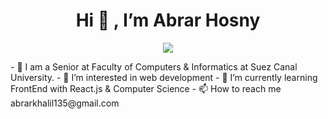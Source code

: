 
<h1 align='center'>Hi 👋 , I’m Abrar Hosny</h1> 


<p align="center">
  <img src="https://readme-typing-svg.demolab.com/?lines=I+am+a+Computer+Scinece+student;Web+Develober;Comptative+programming;Software+Engineering;&font=Fira%20Code&center=true&size=30&width=600&height=150&duration=4000&pause=1000">
</p>
- 🔭 I am a Senior at Faculty of Computers & Informatics at Suez Canal University.
- 👀 I’m interested in web development 
- 🌱 I’m currently learning FrontEnd with React.js & Computer Science
- 📫 How to reach me abrarkhalil135@gmail.com

<!---
AbrarKhalil26/AbrarKhalil26 is a ✨ special ✨ repository because its `README.md` (this file) appears on your GitHub profile.
You can click the Preview link to take a look at your changes.
--->
